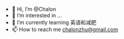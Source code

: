 - 👋 Hi, I’m @Chalon
- 👀 I’m interested in ...
- 🌱 I’m currently learning 英语和减肥
- 📫 How to reach me chalonzhu@gmail.com

<!---
ChalonTry/ChalonTry is a ✨ special ✨ repository because its `README.md` (this file) appears on your GitHub profile.
You can click the Preview link to take a look at your changes.
--->
